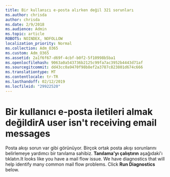 ```yaml
---
title: Bir kullanıcı e-posta alırken değil 321 sorunları
ms.author: chrisda
author: chrisda
ms.date: 2/9/2018
ms.audience: Admin
ms.topic: article
ROBOTS: NOINDEX, NOFOLLOW
localization_priority: Normal
ms.collection: Adm_O365
ms.custom: Adm_O365
ms.assetid: 2a1f6f67-d69f-4cbf-b0f2-5f10998b5ba1
ms.openlocfilehash: 9063a0a543736b2125c99fa7ac3952b4443d71af
ms.sourcegitcommit: dd43cc0a9470f98b8ef2a3787c823801d674c666
ms.translationtype: MT
ms.contentlocale: tr-TR
ms.lasthandoff: 02/12/2019
ms.locfileid: "29922520"
---
```

# <a name="a-user-isnt-receiving-email-messages"></a><span data-ttu-id="a2bcd-102">Bir kullanıcı e-posta iletileri almak değildir</span><span class="sxs-lookup"><span data-stu-id="a2bcd-102">A user isn't receiving email messages</span></span>

<span data-ttu-id="a2bcd-p101">Posta akışı sorun var gibi görünüyor. Birçok ortak posta akışı sorunlarını belirlemeye yardımcı bir tanılama sahibiz. **Tanılama'yı çalıştırın** aşağıdaki'ı tıklatın.</span><span class="sxs-lookup"><span data-stu-id="a2bcd-p101">It looks like you have a mail flow issue. We have diagnostics that will help identify many common mail flow problems. Click **Run Diagnostics** below.</span></span> 
  


